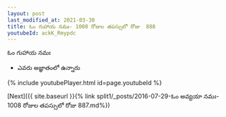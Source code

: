 ```yaml
---
layout: post
last_modified_at: 2021-03-30
title: ఓం గుహాయ నమః- 1008 రోజుల తపస్సులో రోజు  888
youtubeId: ackK_Rmypdc
---
```

 
 
 ఓం గుహాయ నమః  
 
 -  ఎవరు అజ్ఞాతంలో ఉన్నారు 
 
  
 
  
 
 
 
 
 
 


{% include youtubePlayer.html id=page.youtubeId %}
 
[Next]({{ site.baseurl }}{% link  split1/_posts/2016-07-29-ఓం అవ్యయా నమః- 1008 రోజుల తపస్సులో రోజు  887.md%})
 
